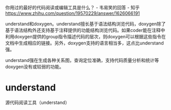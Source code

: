 你用过的最好的代码阅读或编辑工具是什么？ - 韦易笑的回答 - 知乎
https://www.zhihu.com/question/19570229/answer/1626066191



understand和doxygen。understand擅长基于语法结构浏览代码，doxygen除了基于语法结构外还支持基于注释提供的功能结构浏览代码。如果coder能在注释中利用doxygen提供的group指令描述代码的层次，则doxygen可以根据这些指令在文档中生成相应的链接。另外，doxygen支持的语言相当多，这点比understand强。


understand强在生成各种关系图，查询定位准确，支持代码质量分析和统计等doxygen没有或较弱的功能。
# understand


源代码阅读工具（understand）








